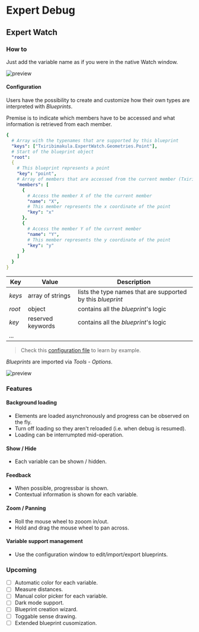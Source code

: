 ﻿# Expert Debug

## Expert Watch

### How to

Just add the variable name as if you were in the native Watch window.

![preview](https://github.com/txiribimakula/expert-debug/blob/master/.github/eddemo.gif)

#### Configuration

Users have the possibility to create and customize how their own types are interpreted with *Blueprints*.

Premise is to indicate which members have to be accessed and what information is retrieved from each member.

```yaml
{
  # Array with the typenames that are supported by this blueprint
  "keys": ["Txiribimakula.ExpertWatch.Geometries.Point"],
  # Start of the blueprint object
  "root":
  {
    # This blueprint represents a point
    "key": "point",
    # Array of members that are accessed from the current member (Txiribimakula.ExpertWatch.Geometries.Point)
    "members": [
      {
        # Access the member X of the the current member 
        "name": "X",
        # This member represents the x coordinate of the point
        "key": "x"
      },
      {
        # Access the member Y of the current member
        "name": "Y",
        # This member represents the y coordinate of the point
        "key": "y"
      }
    ]
  }
}
```

| Key    | Value             | Description                                                 |
| ------ | ----------------- | ----------------------------------------------------------- |
| *keys* | array of strings  | lists the type names that are supported by this *blueprint* |
| *root* | object            | contains all the *blueprint*'s logic                        |
| *key*  | reserved keywords | contains all the *blueprint*'s logic                        |
| *...*  |  |  |
> Check this [configuration file](https://github.com/txiribimakula/expert-debug/blob/master/Txiribimakula.ExpertDebug/expert-debug-test.json) to learn by example.

*Blueprints* are imported via *Tools - Options*.

![preview](https://github.com/txiribimakula/expert-debug/blob/master/.github/edcfg.gif)

### Features
#### Background loading
* Elements are loaded asynchronously and progress can be observed on the fly.
* Turn off loading so they aren't reloaded (i.e. when debug is resumed).
* Loading can be interrumpted mid-operation.

#### Show / Hide
* Each variable can be shown / hidden.

#### Feedback
* When possible, progressbar is shown.
* Contextual information is shown for each variable.

#### Zoom / Panning
* Roll the mouse wheel to zooom in/out.
* Hold and drag the mouse wheel to pan across.

#### Variable support management
* Use the configuration window to edit/import/export blueprints.

### Upcoming
- [ ] Automatic color for each variable.
- [ ] Measure distances.
- [ ] Manual color picker for each variable.
- [ ] Dark mode support.
- [ ] Blueprint creation wizard.
- [ ] Toggable sense drawing.
- [ ] Extended blueprint cusomization.
